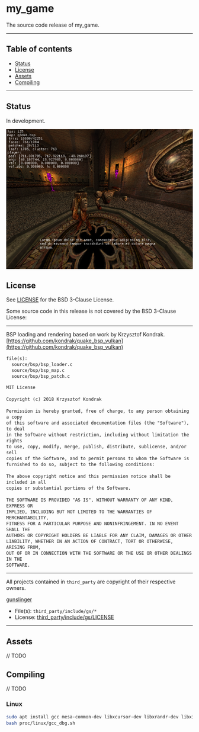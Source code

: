 # my_game

The source code release of my_game.

---

## Table of contents

- [Status](#Status)
- [License](#License)
- [Assets](#Assets)
- [Compiling](#Compiling)

---

## Status

In development.

![game screenshot](/docs/screenshots/game_2022-01-05.png)

## License

See [LICENSE](LICENSE) for the BSD 3-Clause License.

Some source code in this release is not covered by the BSD 3-Clause License:

---

BSP loading and rendering based on work by Krzysztof Kondrak.
[https://github.com/kondrak/quake_bsp_vulkan](https://github.com/kondrak/quake_bsp_vulkan)

```
file(s):
  source/bsp/bsp_loader.c
  source/bsp/bsp_map.c
  source/bsp/bsp_patch.c
```

```
MIT License

Copyright (c) 2018 Krzysztof Kondrak

Permission is hereby granted, free of charge, to any person obtaining a copy
of this software and associated documentation files (the "Software"), to deal
in the Software without restriction, including without limitation the rights
to use, copy, modify, merge, publish, distribute, sublicense, and/or sell
copies of the Software, and to permit persons to whom the Software is
furnished to do so, subject to the following conditions:

The above copyright notice and this permission notice shall be included in all
copies or substantial portions of the Software.

THE SOFTWARE IS PROVIDED "AS IS", WITHOUT WARRANTY OF ANY KIND, EXPRESS OR
IMPLIED, INCLUDING BUT NOT LIMITED TO THE WARRANTIES OF MERCHANTABILITY,
FITNESS FOR A PARTICULAR PURPOSE AND NONINFRINGEMENT. IN NO EVENT SHALL THE
AUTHORS OR COPYRIGHT HOLDERS BE LIABLE FOR ANY CLAIM, DAMAGES OR OTHER
LIABILITY, WHETHER IN AN ACTION OF CONTRACT, TORT OR OTHERWISE, ARISING FROM,
OUT OF OR IN CONNECTION WITH THE SOFTWARE OR THE USE OR OTHER DEALINGS IN THE
SOFTWARE.
```

---

All projects contained in `third_party` are copyright of their respective owners.

[gunslinger](https://github.com/MrFrenik/gunslinger)

- File(s): `third_party/include/gs/*`
- License: [third_party/include/gs/LICENSE](third_party/include/gs/LICENSE)

---

## Assets

// TODO

## Compiling

// TODO

### Linux

```sh
sudo apt install gcc mesa-common-dev libxcursor-dev libxrandr-dev libxinerama-dev libxi-dev
bash proc/linux/gcc_dbg.sh
```
